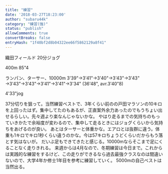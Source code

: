 ```yaml
---
title: "練習"
date: '2018-03-27T18:23:00'
author: "subaru44k"
category: "練習(強)"
status: "publish"
allowComments: true
convertBreaks: false
entryHash: "1f40bf2d8b04322ee66f5862129a8f41"
---
```

織田フィールド
20分ジョグ

400m
85"4

ランパン、ターサー、10000m
3'39"→3'41"→3'40"→3'43"→3'43"
→3'43"→3'43"→3'41"→3'41"→3'34"
(36'48", avr.3'40"8)

4'33"jog

37分切りを狙って。当然練習ベストで、3年くらい前のの戸田マラソンの10キロを上回ったはず。集中してたのもあるが、正直案外余力あったのでもうちょい出せるらしい。先々週より楽なんじゃないかな。
やはり走るまでの気持ちのもっていきかたで余裕度が変わるので、集中して走るときにはジョグくらいから気持ちをあげるのが良い。
あとはターサーと体重かな。エアロとは抜群に違う。体重も1キロでキロ1秒くらい違うのかな。今は57キロちょうどくらいだからもう落とす気はないが。
だいぶ足もできてきたと感じる。10000mならそこまで足にくることなく走りきれる。
来週からは4月なので、冬期練習は今日まで。これからは実践的な練習をするけど、この走りができるなら過去最強クラスなのは間違いないので、大学4年か修士1年目を参考に練習していく。
5000mの自己ベストは当然出る。
